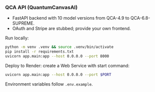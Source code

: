 ### QCA API (QuantumCanvasAI)

- FastAPI backend with 10 model versions from QCA-4.9 to QCA-6.8-SUPREME.
- OAuth and Stripe are stubbed; provide your own frontend.

Run locally:

```bash
python -m venv .venv && source .venv/bin/activate
pip install -r requirements.txt
uvicorn app.main:app --host 0.0.0.0 --port 8000
```

Deploy to Render: create a Web Service with start command:

```bash
uvicorn app.main:app --host 0.0.0.0 --port $PORT
```

Environment variables follow `.env.example`.

